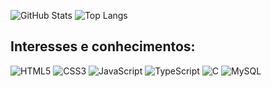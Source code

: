 

 ![GitHub Stats](https://github-readme-stats.vercel.app/api?username=Michelyserras&theme=transparent&bg_color=000&border_color=B3F5ED&show_icons=true&icon_color=33FFE6&title_color=FE5ED9&text_color=FFF)
 ![Top Langs](https://github-readme-stats-git-masterrstaa-rickstaa.vercel.app/api/top-langs/?username=Michelyserras&layout=compact&bg_color=000&border_color=B3F5ED&title_color=FE5ED9&text_color=FFF)
<!--![Top Langs](https://github-readme-stats-git-masterrstaa-rickstaa.vercel.app/api/top-langs/?username=Michelyserras&bg_color=000&border_color=B3F5ED&title_color=FE5ED9&text_color=FFF)--->

## Interesses e conhecimentos: 
![HTML5](https://img.shields.io/badge/HTML5-E34F26?style=for-the-badge&logo=html5&logoColor=white) 
![CSS3](https://img.shields.io/badge/CSS3-1572B6?style=for-the-badge&logo=css3&logoColor=white)
![JavaScript](https://img.shields.io/badge/JavaScript-F7DF1E?style=for-the-badge&logo=javascript&logoColor=black)
![TypeScript](https://img.shields.io/badge/TypeScript-007ACC?style=for-the-badge&logo=typescript&logoColor=white)
![C](https://img.shields.io/badge/C-00599C?style=for-the-badge&logo=c&logoColor=white)
![MySQL](https://img.shields.io/badge/MySQL-00000F?style=for-the-badge&logo=mysql&logoColor=white)

<!---
Michelyserras/Michelyserras is a ✨ special ✨ repository because its `README.md` (this file) appears on your GitHub profile.
You can click the Preview link to take a look at your changes.
--->
